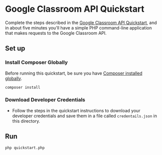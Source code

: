 # Google Classroom API Quickstart

Complete the steps described in the [Google Classroom API Quickstart](https://developers.google.com/classroom/quickstart/php), and in about five minutes you'll have a simple PHP command-line application that makes requests to the Google Classroom API.

## Set up

### Install Composer Globally

Before running this quickstart, be sure you have [Composer installed globally](https://getcomposer.org/doc/00-intro.md#globally).

```sh
composer install
```

### Download Developer Credentials

- Follow the steps in the quickstart instructions to download your developer
  credentials and save them in a file called `credentails.json` in this
  directory.

## Run

```sh
php quickstart.php
```
